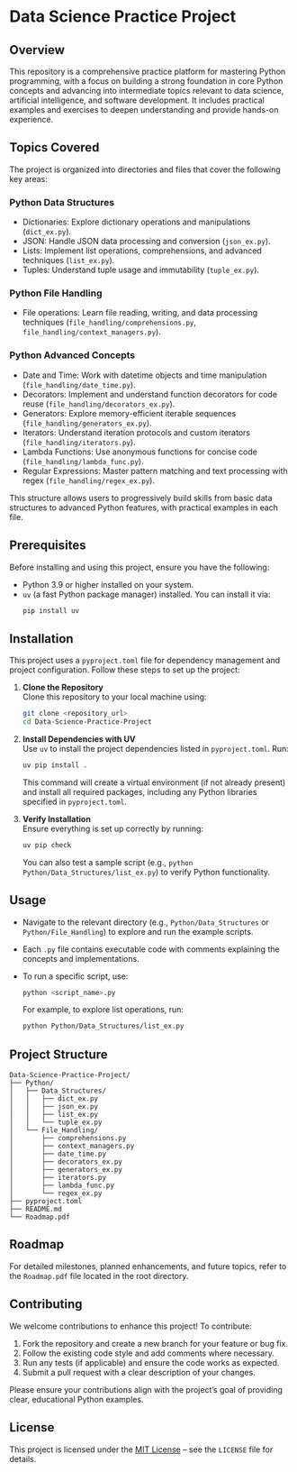 # Data Science Practice Project

## Overview
This repository is a comprehensive practice platform for mastering Python programming, with a focus on building a strong foundation in core Python concepts and advancing into intermediate topics relevant to data science, artificial intelligence, and software development. It includes practical examples and exercises to deepen understanding and provide hands-on experience.

## Topics Covered
The project is organized into directories and files that cover the following key areas:

### Python Data Structures
- Dictionaries: Explore dictionary operations and manipulations (`dict_ex.py`).
- JSON: Handle JSON data processing and conversion (`json_ex.py`).
- Lists: Implement list operations, comprehensions, and advanced techniques (`list_ex.py`).
- Tuples: Understand tuple usage and immutability (`tuple_ex.py`).

### Python File Handling
- File operations: Learn file reading, writing, and data processing techniques (`file_handling/comprehensions.py`, `file_handling/context_managers.py`).

### Python Advanced Concepts
- Date and Time: Work with datetime objects and time manipulation (`file_handling/date_time.py`).
- Decorators: Implement and understand function decorators for code reuse (`file_handling/decorators_ex.py`).
- Generators: Explore memory-efficient iterable sequences (`file_handling/generators_ex.py`).
- Iterators: Understand iteration protocols and custom iterators (`file_handling/iterators.py`).
- Lambda Functions: Use anonymous functions for concise code (`file_handling/lambda_func.py`).
- Regular Expressions: Master pattern matching and text processing with regex (`file_handling/regex_ex.py`).

This structure allows users to progressively build skills from basic data structures to advanced Python features, with practical examples in each file.

## Prerequisites
Before installing and using this project, ensure you have the following:
- Python 3.9 or higher installed on your system.
- `uv` (a fast Python package manager) installed. You can install it via:
  ```bash
  pip install uv
  ```

## Installation
This project uses a `pyproject.toml` file for dependency management and project configuration. Follow these steps to set up the project:

1. **Clone the Repository**  
   Clone this repository to your local machine using:
   ```bash
   git clone <repository_url>
   cd Data-Science-Practice-Project
   ```

2. **Install Dependencies with UV**  
   Use `uv` to install the project dependencies listed in `pyproject.toml`. Run:
   ```bash
   uv pip install .
   ```
   This command will create a virtual environment (if not already present) and install all required packages, including any Python libraries specified in `pyproject.toml`.

3. **Verify Installation**  
   Ensure everything is set up correctly by running:
   ```bash
   uv pip check
   ```
   You can also test a sample script (e.g., `python Python/Data_Structures/list_ex.py`) to verify Python functionality.

## Usage
- Navigate to the relevant directory (e.g., `Python/Data_Structures` or `Python/File_Handling`) to explore and run the example scripts.
- Each `.py` file contains executable code with comments explaining the concepts and implementations.
- To run a specific script, use:
  ```bash
  python <script_name>.py
  ```

   For example, to explore list operations, run:
   ```bash
   python Python/Data_Structures/list_ex.py
   ```

## Project Structure
```
Data-Science-Practice-Project/
├── Python/
│   ├── Data_Structures/
│   │   ├── dict_ex.py
│   │   ├── json_ex.py
│   │   ├── list_ex.py
│   │   └── tuple_ex.py
│   └── File_Handling/
│       ├── comprehensions.py
│       ├── context_managers.py
│       ├── date_time.py
│       ├── decorators_ex.py
│       ├── generators_ex.py
│       ├── iterators.py
│       ├── lambda_func.py
│       └── regex_ex.py
├── pyproject.toml
├── README.md
└── Roadmap.pdf

```
## Roadmap
For detailed milestones, planned enhancements, and future topics, refer to the `Roadmap.pdf` file located in the root directory.

## Contributing
We welcome contributions to enhance this project! To contribute:
1. Fork the repository and create a new branch for your feature or bug fix.
2. Follow the existing code style and add comments where necessary.
3. Run any tests (if applicable) and ensure the code works as expected.
4. Submit a pull request with a clear description of your changes.

Please ensure your contributions align with the project’s goal of providing clear, educational Python examples.

## License
This project is licensed under the [MIT License](LICENSE) – see the `LICENSE` file for details.